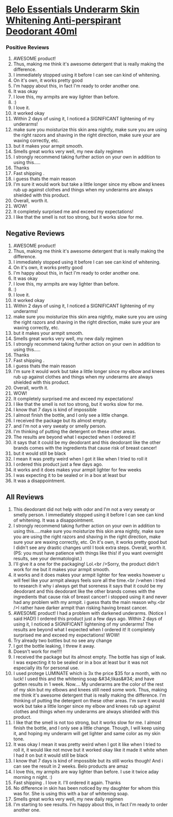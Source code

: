 # [Belo Essentials Underarm Skin Whitening Anti-perspirant Deodorant 40ml](https://products.checkmycream.com/products/Belo-Essentials-Underarm-Skin-Whitening-Anti-perspirant-Deodorant-40ml.html)

### Positive Reviews

<ol>
      <li>AWESOME product!  </li>
      <li>Thus, making me think it&#x27;s awesome detergent that is really making the difference.</li>
      <li>I immediately stopped using it before I can see can kind of whitening.  </li>
      <li>On it&#x27;s own, it works pretty good</li>
      <li>I&#x27;m happy about this, in fact I&#x27;m ready to order another one.</li>
      <li>It was okay</li>
      <li>I love this, my armpits are way lighter than before.</li>
      <li>:)</li>
      <li>I love it.</li>
      <li>it worked okay</li>
      <li>Within 2 days of using it, I noticed a SIGNIFICANT lightening of my underarms!  </li>
      <li>make sure you moisturize this skin area nightly, make sure you are using the right razors and shaving in the right direction, make sure your are waxing correctly, etc.</li>
      <li>but it makes your armpit smooth.</li>
      <li>Smells great works very well, my new daily regimen</li>
      <li>I strongly recommend taking further action on your own in addition to using this.....</li>
      <li>Thanks</li>
      <li>Fast shipping .</li>
      <li>i guess thats the main reason</li>
      <li>I&#x27;m sure it would work but take a little longer since my elbow and knees rub up against clothes and things when my underarms are always shielded with this product.</li>
      <li>Overall, worth it.</li>
      <li>WOW!</li>
      <li>It completely surprised me and exceed my expectations!  </li>
      <li>I like that the smell is not too strong, but it works slow for me.</li>
</ol>


<h2>Negative Reviews</h2>
<ol>
<li> AWESOME product!  </li>
<li> Thus, making me think it&#x27;s awesome detergent that is really making the difference.</li>
<li> I immediately stopped using it before I can see can kind of whitening.  </li>
<li> On it&#x27;s own, it works pretty good</li>
<li> I&#x27;m happy about this, in fact I&#x27;m ready to order another one.</li>
<li> It was okay</li>
<li> I love this, my armpits are way lighter than before.</li>
<li> :)</li>
<li> I love it.</li>
<li> it worked okay</li>
<li> Within 2 days of using it, I noticed a SIGNIFICANT lightening of my underarms!  </li>
<li> make sure you moisturize this skin area nightly, make sure you are using the right razors and shaving in the right direction, make sure your are waxing correctly, etc.</li>
<li> but it makes your armpit smooth.</li>
<li> Smells great works very well, my new daily regimen</li>
<li> I strongly recommend taking further action on your own in addition to using this.....</li>
<li> Thanks</li>
<li> Fast shipping .</li>
<li> i guess thats the main reason</li>
<li> I&#x27;m sure it would work but take a little longer since my elbow and knees rub up against clothes and things when my underarms are always shielded with this product.</li>
<li> Overall, worth it.</li>
<li> WOW!</li>
<li> It completely surprised me and exceed my expectations!  </li>
<li> I like that the smell is not too strong, but it works slow for me.</li>
<li> I know that 7 days is kind of impossible</li>
<li> I almost finish the bottle, and I only see a little change.</li>
<li> I received the package but its almost empty.</li>
<li> and I&#x27;m not a very sweaty or smelly person.</li>
<li> I&#x27;m thinking of putting the detergent on these other areas.</li>
<li> The results are beyond what I expected when I ordered it!  </li>
<li> it says that it could be my deodorant and this deodorant like the other brands comes with the ingredients that cause risk of breast cancer!</li>
<li> but it would still be black</li>
<li> I mean it was pretty weird when I got it like when I tried to roll it</li>
<li> I ordered this product just a few days ago.  </li>
<li> it works and it does makes your armpit lighter for few weeks</li>
<li> I was expecting it to be sealed or in a box at least bur</li>
<li> It was a disappointment.</li>
</ol>

<h2>All Reviews</h2>

<ol>
    <li> This deodorant did not help with odor and I&#x27;m not a very sweaty or smelly person. I immediately stopped using it before I can see can kind of whitening.  It was a disappointment.</li>
    <li> I strongly recommend taking further action on your own in addition to using this.....make sure you moisturize this skin area nightly, make sure you are using the right razors and shaving in the right direction, make sure your are waxing correctly, etc. On it&#x27;s own, it works pretty good but I didn&#x27;t see any drastic changes until I took extra steps. Overall, worth it. (PS: you must have patience with things like this! if you want overnight results, see your dermatologist.)</li>
    <li> I&#x27;ll give it a one for the packaging! Lol.&lt;br /&gt;Sorry, the product didn&#x27;t work for me but it makes your armpit smooth.</li>
    <li> it works and it does makes your armpit lighter for few weeks however u will feel like your armpit always feels sore all the time.&lt;br /&gt;when i tried to research it why i always get that soreness it says that it could be my deodorant and this deodorant like the other brands comes with the ingredients that cause risk of breast cancer! i stopped using it and never had any problem with my armpit. i guess thats the main reason why.&lt;br /&gt;I rather have darker armpit than risking having breast cancer.</li>
    <li> AWESOME product!  I had a problem with darkened underarms.  (Notice I said HAD!)  I ordered this product just a few days ago.  Within 2 days of using it, I noticed a SIGNIFICANT lightening of my underarms!  The results are beyond what I expected when I ordered it!  It completely surprised me and exceed my expectations!  WOW!</li>
    <li> Try already two bottles but no see any change</li>
    <li> I got the bottle leaking, I threw it away.</li>
    <li> Doesn&#x27;t work for me!!!!</li>
    <li> I received the package but its almost empty. The bottle has sign of leak. I was expecting it to be sealed or in a box at least bur it was not especially iits for personal use.</li>
    <li> I used protege LUMINATE which is 3x the price $35 for a month, with no luck! I used this and the whitening soap &amp;#34;likas&amp;#34; and have gotten results in 1 week. Now.... My underarms are the color of the rest of my skin but my elbows and knees still need some work. Thus, making me think it&#x27;s awesome detergent that is really making the difference. I&#x27;m thinking of putting the detergent on these other areas. I&#x27;m sure it would work but take a little longer since my elbow and knees rub up against clothes and things when my underarms are always shielded with this product.</li>
    <li> I like that the smell is not too strong, but it works slow for me. I almost finish the bottle, and I only see a little change. Though, I will keep using it, and hoping my underarm will get lighter and same color as my skin tone.</li>
    <li> It was okay I mean it was pretty weird when I got it like when I tried to roll it, it would like not move but it worked okay like it made it white when I had it on but it would still be black</li>
    <li> I know that 7 days is kind of impossible but its still works though! And i can see the result in 2 weeks. Belo products are amaz</li>
    <li> I love this, my armpits are way lighter than before. I use it twice aday morning n night.  :)</li>
    <li> Fast shipping . I love it. I&#x27;ll ordered it again. Thanks</li>
    <li> No difference in skin has been noticed by my daughter for whom this was for.  She is using this with a bar of whitening soap.</li>
    <li> Smells great works very well, my new daily regimen</li>
    <li> I&#x27;m starting to see results.  I&#x27;m happy about this, in fact I&#x27;m ready to order another one.</li>
</ol>




